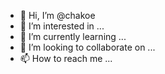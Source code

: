 - 👋 Hi, I’m @chakoe
- 👀 I’m interested in ...
- 🌱 I’m currently learning ...
- 💞️ I’m looking to collaborate on ...
- 📫 How to reach me ...

<!---
chakoe/chakoe is a ✨ special ✨ repository because its `README.md` (this file) appears on your GitHub profile.
You can click the Preview link to take a look at your changes.
--->
